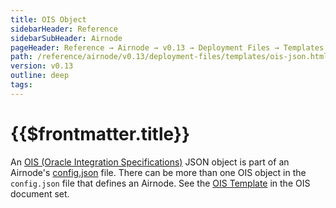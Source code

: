 ```yaml
---
title: OIS Object
sidebarHeader: Reference
sidebarSubHeader: Airnode
pageHeader: Reference → Airnode → v0.13 → Deployment Files → Templates
path: /reference/airnode/v0.13/deployment-files/templates/ois-json.html
version: v0.13
outline: deep
tags:
---
```


<VersionWarning/>

<PageHeader/>

<SearchHighlight/>

<FlexStartTag/>

# {{$frontmatter.title}}

An [OIS (Oracle Integration Specifications)](/reference/ois/2.2/) JSON object is
part of an Airnode's
[config.json](/reference/airnode/v0.13/deployment-files/templates/config-json.md)
file. There can be more than one OIS object in the `config.json` file that
defines an Airnode. See the [OIS Template](/reference/ois/2.2/template.md) in
the OIS document set.

<FlexEndTag/>
